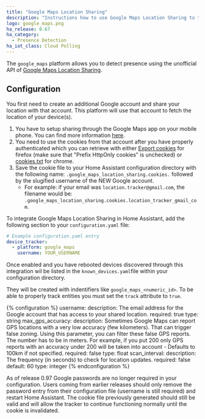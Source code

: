 ```yaml
---
title: "Google Maps Location Sharing"
description: "Instructions how to use Google Maps Location Sharing to track devices in Home Assistant."
logo: google_maps.png
ha_release: 0.67
ha_category:
  - Presence Detection
ha_iot_class: Cloud Polling
---
```


The `google_maps` platform allows you to detect presence using the unofficial API of [Google Maps Location Sharing](https://myaccount.google.com/locationsharing).

## Configuration

You first need to create an additional Google account and share your location with that account. This platform will use that account to fetch the location of your device(s). 

1. You have to setup sharing through the Google Maps app on your mobile phone. You can find more information [here](https://support.google.com/accounts?p=location_sharing).
2. You need to use the cookies from that account after you have properly authenticated which you can retrieve with either [Export cookies](https://addons.mozilla.org/en-US/firefox/addon/export-cookies-txt/?src=search) for firefox (make sure that "Prefix HttpOnly cookies" is unchecked) or [cookies.txt](https://chrome.google.com/webstore/detail/cookiestxt/njabckikapfpffapmjgojcnbfjonfjfg?hl=en-US) for chrome.
3. Save the cookie file to your Home Assistant configuration directory with the following name: `.google_maps_location_sharing.cookies.` followed by the slugified username of the NEW Google account.
    - For example: if your email was `location.tracker@gmail.com`, the filename would be: `.google_maps_location_sharing.cookies.location_tracker_gmail_com`.

To integrate Google Maps Location Sharing in Home Assistant, add the following section to your `configuration.yaml` file:

```yaml
# Example configuration.yaml entry
device_tracker:
  - platform: google_maps
    username: YOUR_USERNAME
```

Once enabled and you have rebooted devices discovered through this integration wil be listed in the `known_devices.yaml`file within your configuration directory.

They will be created with indentifiers like `google_maps_<numeric_id>`. To be able to properly track entities you must set the `track` attribute to `true`. 

{% configuration %}
username:
  description: The email address for the Google account that has access to your shared location.
  required: true
  type: string
max_gps_accuracy:
   description: Sometimes Google Maps can report GPS locations with a very low accuracy (few kilometers). That can trigger false zoning. Using this parameter, you can filter these false GPS reports. The number has to be in meters. For example, if you put 200 only GPS reports with an accuracy under 200 will be taken into account - Defaults to 100km if not specified.
   required: false
   type: float
scan_interval:
  description: The frequency (in seconds) to check for location updates.
  required: false
  default: 60
  type: integer
{% endconfiguration %}

<div class='note'>
As of release 0.97 Google passwords are no longer required in your configuration. Users coming from earlier releases should only remove the password entry from their configuration file (username is still required) and restart Home Assistant. The cookie file previously generated should still be valid and will allow the tracker to continue functioning normally until the cookie is invalidated.
</div>
